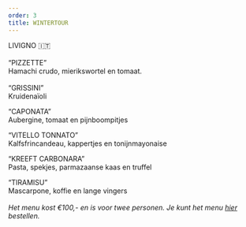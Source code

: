 ```yaml
---
order: 3
title: WINTERTOUR
---
```

LIVIGNO 🇮🇹\
\
“PIZZETTE” \
Hamachi crudo, mierikswortel en tomaat. \
\
“GRISSINI” \
Kruidenaïoli  

“CAPONATA” \
Aubergine, tomaat en pijnboompitjes 

“VITELLO TONNATO” \
Kalfsfrincandeau, kappertjes en tonijnmayonaise 

“KREEFT CARBONARA” \
Pasta, spekjes, parmazaanse kaas en truffel 

“TIRAMISU” \
Mascarpone, koffie en lange vingers \
\
*Het menu kost €100,- en is voor twee personen. Je kunt het menu [hier](https://wwc.resengo.com/IndexFrame?companyShortCode=Restaurant_Jaime_van_Heije_Ouderkerk_ad_Amstel&Lang=NL&url=pq%2FFsL5gXV3FwLxirI%2BhvZuhwV2JnpdSlZWpwFydv7m%2BwM61nbehoXN2gnmgf3ZnalSAp6N1eI1raISZlJV2emNLinaZf155e6Cbm4dwf3F4n3WUiV6YhJyVnI5ja41qdk6bi6l4i4VsoZ53gFyWhYCBdbjPoF2ty6SqYp3Flw%3D%3D) bestellen.*